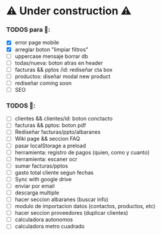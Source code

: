 # ⚠ Under construction ⚠

### TODOS para 🚀:
- [x] error page mobile
- [x] arreglar boton "limpiar filtros"
- [ ] uppercase mensaje borrar db
- [ ] todas/nueva: boton atras en header
- [ ] facturas && pptos /id: rediseñar cta box
- [ ] productos: diseñar modal new product
- [ ] rediseñar coming soon
- [ ] SEO

### TODOS 🐌:
- [ ] clientes && clientes/id: boton conctacto
- [ ] facturas && pptos: boton pdf
- [ ] Rediseñar facturas/ppto/albaranes
- [ ] Wiki page && seccion FAQ
- [ ] pasar localStorage a preload
- [ ] herramienta: registro de pagos (quien, como y cuanto)
- [ ] herramienta: escaner ocr
- [ ] sumar facturas/pptos
- [ ] gasto total cliente segun fechas
- [ ] Sync with google drive
- [ ] enviar por email
- [ ] descarga multiple
- [ ] hacer seccion albaranes (buscar info)
- [ ] modulo de importacion datos (contactos, productos, etc)
- [ ] hacer seccion proveedores (duplicar clientes)
- [ ] calculadora autonomos
- [ ] calculadora metro cuadrado